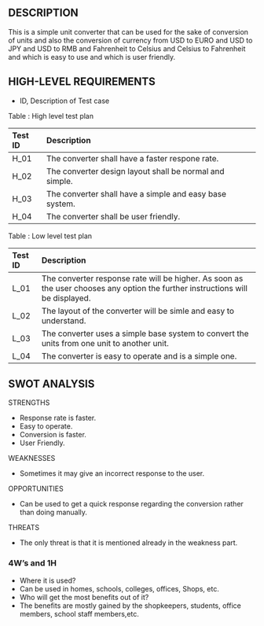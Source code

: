 ## DESCRIPTION
This is a simple unit converter that can be used for the sake of conversion of units and also the conversion of currency from USD to EURO and USD to JPY and USD to RMB and Fahrenheit to Celsius and Celsius to Fahrenheit and which is easy to use and which is user friendly.

## HIGH-LEVEL REQUIREMENTS
* ID, Description of Test case</br>

Table : High level test plan</br>

|Test ID| Description| 
|:------|:-----------|
| H_01 | The converter shall have a faster respone rate. | 
| H_02 | The converter design layout shall be normal and simple. |
| H_03 | The converter shall have a simple and easy base system. |
| H_04 | The converter shall be user friendly. |

Table : Low level test plan</br>

|Test ID| Description| 
|:------|:-----------|
|L_01|The converter response rate will be higher. As soon as the user chooses any option the further instructions will be displayed.|
|L_02|The layout of the converter will be simle and easy to understand.|
|L_03|The converter uses a simple base system to convert the units from one unit to another unit.|
|L_04|The converter is easy to operate and is a simple one.|
## SWOT ANALYSIS

STRENGTHS
*	Response rate is faster.</br>
*	Easy to operate.</br>
*	Conversion is faster.</br>
*	User Friendly.</br>

WEAKNESSES
*	Sometimes it may give an incorrect response to the user.</br>

OPPORTUNITIES
*	Can be used to get a quick response regarding the conversion rather than doing manually.</br>

THREATS
* The only threat is that it is mentioned already in the weakness part.</br>

### 4W’s and 1H
* Where it is used?</br>
* Can be used in homes, schools, colleges, offices, Shops, etc.</br>
* Who will get the most benefits out of it?</br>
* The benefits are mostly gained by the shopkeepers, students, office members, school staff members,etc.

